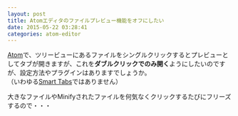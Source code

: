 ```yaml
---
layout: post
title: Atomエディタのファイルプレビュー機能をオフにしたい
date: 2015-05-22 03:28:41
categories: atom-editor
---
```

<!-- {% raw %} -->
<p><a href="https://atom.io/" rel="nofollow">Atom</a>で、ツリービューにあるファイルをシングルクリックするとプレビューとしてタブが開きますが、これを<strong>ダブルクリックでのみ開く</strong>ようにしたいのですが、設定方法やプラグインはありますでしょうか。<br>
（いわゆる<a href="https://github.com/atom/tree-view/issues/3" rel="nofollow">Smart Tabs</a>ではありません）</p>

<p>大きなファイルやMinifyされたファイルを何気なくクリックするたびにフリーズするので・・・</p>
<!-- {% endraw %} -->
